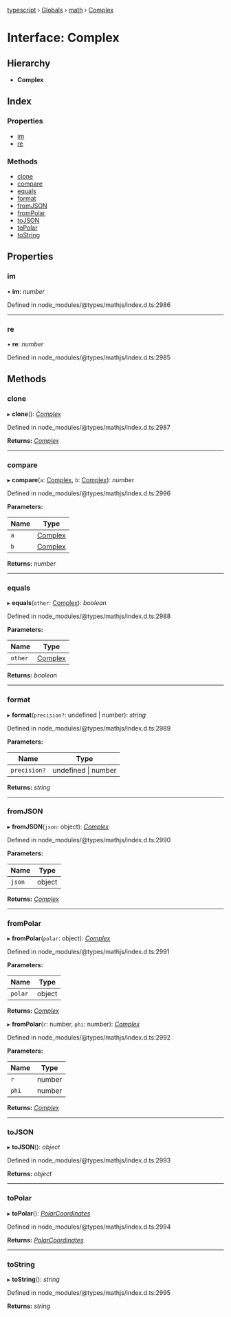 [typescript](../README.md) › [Globals](../globals.md) › [math](../modules/math.md) › [Complex](math.complex.md)

# Interface: Complex

## Hierarchy

* **Complex**

## Index

### Properties

* [im](math.complex.md#im)
* [re](math.complex.md#re)

### Methods

* [clone](math.complex.md#clone)
* [compare](math.complex.md#compare)
* [equals](math.complex.md#equals)
* [format](math.complex.md#format)
* [fromJSON](math.complex.md#fromjson)
* [fromPolar](math.complex.md#frompolar)
* [toJSON](math.complex.md#tojson)
* [toPolar](math.complex.md#topolar)
* [toString](math.complex.md#tostring)

## Properties

###  im

• **im**: *number*

Defined in node_modules/@types/mathjs/index.d.ts:2986

___

###  re

• **re**: *number*

Defined in node_modules/@types/mathjs/index.d.ts:2985

## Methods

###  clone

▸ **clone**(): *[Complex](math.complex.md)*

Defined in node_modules/@types/mathjs/index.d.ts:2987

**Returns:** *[Complex](math.complex.md)*

___

###  compare

▸ **compare**(`a`: [Complex](math.complex.md), `b`: [Complex](math.complex.md)): *number*

Defined in node_modules/@types/mathjs/index.d.ts:2996

**Parameters:**

Name | Type |
------ | ------ |
`a` | [Complex](math.complex.md) |
`b` | [Complex](math.complex.md) |

**Returns:** *number*

___

###  equals

▸ **equals**(`other`: [Complex](math.complex.md)): *boolean*

Defined in node_modules/@types/mathjs/index.d.ts:2988

**Parameters:**

Name | Type |
------ | ------ |
`other` | [Complex](math.complex.md) |

**Returns:** *boolean*

___

###  format

▸ **format**(`precision?`: undefined | number): *string*

Defined in node_modules/@types/mathjs/index.d.ts:2989

**Parameters:**

Name | Type |
------ | ------ |
`precision?` | undefined &#124; number |

**Returns:** *string*

___

###  fromJSON

▸ **fromJSON**(`json`: object): *[Complex](math.complex.md)*

Defined in node_modules/@types/mathjs/index.d.ts:2990

**Parameters:**

Name | Type |
------ | ------ |
`json` | object |

**Returns:** *[Complex](math.complex.md)*

___

###  fromPolar

▸ **fromPolar**(`polar`: object): *[Complex](math.complex.md)*

Defined in node_modules/@types/mathjs/index.d.ts:2991

**Parameters:**

Name | Type |
------ | ------ |
`polar` | object |

**Returns:** *[Complex](math.complex.md)*

▸ **fromPolar**(`r`: number, `phi`: number): *[Complex](math.complex.md)*

Defined in node_modules/@types/mathjs/index.d.ts:2992

**Parameters:**

Name | Type |
------ | ------ |
`r` | number |
`phi` | number |

**Returns:** *[Complex](math.complex.md)*

___

###  toJSON

▸ **toJSON**(): *object*

Defined in node_modules/@types/mathjs/index.d.ts:2993

**Returns:** *object*

___

###  toPolar

▸ **toPolar**(): *[PolarCoordinates](math.polarcoordinates.md)*

Defined in node_modules/@types/mathjs/index.d.ts:2994

**Returns:** *[PolarCoordinates](math.polarcoordinates.md)*

___

###  toString

▸ **toString**(): *string*

Defined in node_modules/@types/mathjs/index.d.ts:2995

**Returns:** *string*
